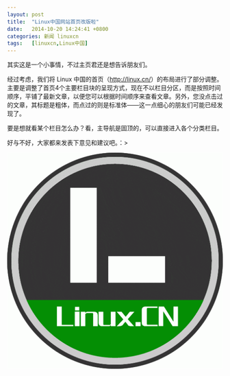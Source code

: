 ```yaml
---
layout: post
title:	"Linux中国网站首页改版啦"
date:	2014-10-20 14:24:41 +0800 
categories:	新闻 linuxcn 
tags:	[linuxcn,Linux中国]
---
```



其实这是一个小事情，不过主页君还是想告诉朋友们。


经过考虑，我们将 Linux 中国的首页（<http://linux.cn/>）的布局进行了部分调整。主要是调整了首页4个主要栏目块的呈现方式，现在不以栏目分区，而是按照时间顺序，平铺了最新文章，以便您可以根据时间顺序来查看文章。另外，您没点击过的文章，其标题是粗体，而点过的则是标准体——这一点细心的朋友们可能已经发现了。


要是想就看某个栏目怎么办？看，主导航是固顶的，可以直接进入各个分类栏目。


好与不好，大家都来发表下意见和建议吧。：>


![](/Asserts/Images/album/201410/20/142327i9iunzaoxuvkoikm.gif)
